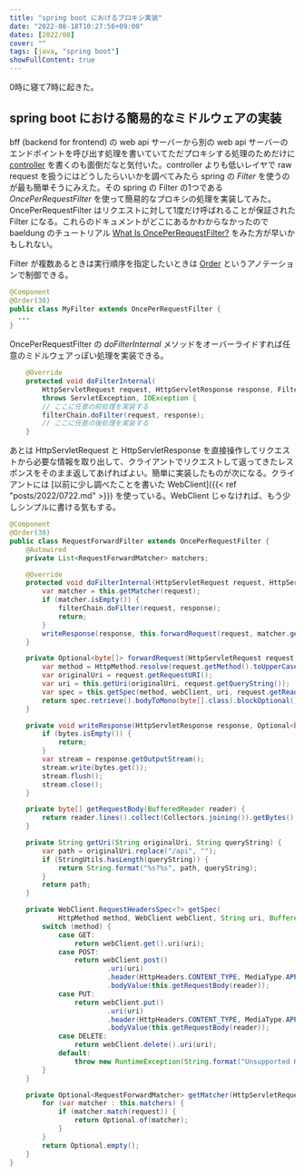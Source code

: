 ```yaml
---
title: "spring boot におけるプロキシ実装"
date: "2022-08-18T10:27:56+09:00"
dates: [2022/08]
cover: ""
tags: [java, "spring boot"]
showFullContent: true
---
```


0時に寝て7時に起きた。

## spring boot における簡易的なミドルウェアの実装

bff (backend for frontend) の web api サーバーから別の web api サーバーのエンドポイントを呼び出す処理を書いていてただプロキシする処理のためだけに [controller](https://docs.spring.io/spring-boot/docs/current/reference/htmlsingle/#getting-started.first-application.code.mvc-annotations) を書くのも面倒だなと気付いた。controller よりも低いレイヤで raw request を扱うにはどうしたらいいかを調べてみたら spring の *Filter* を使うのが最も簡単そうにみえた。その spring の Filter の1つである *OncePerRequestFilter* を使って簡易的なプロキシの処理を実装してみた。OncePerRequestFilter はリクエストに対して1度だけ呼ばれることが保証された Filter になる。これらのドキュメントがどこにあるかわからなかったので baeldung のチュートリアル [What Is OncePerRequestFilter?](https://www.baeldung.com/spring-onceperrequestfilter) をみた方が早いかもしれない。

Filter が複数あるときは実行順序を指定したいときは [Order](https://docs.spring.io/spring-boot/docs/current/reference/htmlsingle/#web.servlet.embedded-container.servlets-filters-listeners.beans) というアノテーションで制御できる。

```java
@Component
@Order(30)
public class MyFilter extends OncePerRequestFilter {
  ...
}
```

OncePerRequestFilter の *doFilterInternal* メソッドをオーバーライドすれば任意のミドルウェアっぽい処理を実装できる。

```java
    @Override
    protected void doFilterInternal(
        HttpServletRequest request, HttpServletResponse response, FilterChain filterChain)
        throws ServletException, IOException {
        // ここに任意の前処理を実装する
        filterChain.doFilter(request, response);
        // ここに任意の後処理を実装する
    }
```

あとは HttpServletRequest と HttpServletResponse を直接操作してリクエストから必要な情報を取り出して、クライアントでリクエストして返ってきたレスポンスをそのまま返してあげればよい。簡単に実装したものが次になる。クライアントには [以前に少し調べたことを書いた WebClient]({{< ref "posts/2022/0722.md" >}}) を使っている。WebClient じゃなければ、もう少しシンプルに書ける気もする。

```java
@Component
@Order(30)
public class RequestForwardFilter extends OncePerRequestFilter {
    @Autowired
    private List<RequestForwardMatcher> matchers;

    @Override
    protected void doFilterInternal(HttpServletRequest request, HttpServletResponse response, FilterChain filterChain) throws ServletException, IOException {
        var matcher = this.getMatcher(request);
        if (matcher.isEmpty()) {
            filterChain.doFilter(request, response);
            return;
        }
        writeResponse(response, this.forwardRequest(request, matcher.get().getWebClient()));
    }

    private Optional<byte[]> forwardRequest(HttpServletRequest request, WebClient webClient) throws IOException {
        var method = HttpMethod.resolve(request.getMethod().toUpperCase());
        var originalUri = request.getRequestURI();
        var uri = this.getUri(originalUri, request.getQueryString());
        var spec = this.getSpec(method, webClient, uri, request.getReader());
        return spec.retrieve().bodyToMono(byte[].class).blockOptional();
    }

    private void writeResponse(HttpServletResponse response, Optional<byte[]> bytes) throws IOException {
        if (bytes.isEmpty()) {
            return;
        }
        var stream = response.getOutputStream();
        stream.write(bytes.get());
        stream.flush();
        stream.close();
    }

    private byte[] getRequestBody(BufferedReader reader) {
        return reader.lines().collect(Collectors.joining()).getBytes();
    }

    private String getUri(String originalUri, String queryString) {
        var path = originalUri.replace("/api", "");
        if (StringUtils.hasLength(queryString)) {
            return String.format("%s?%s", path, queryString);
        }
        return path;
    }

    private WebClient.RequestHeadersSpec<?> getSpec(
            HttpMethod method, WebClient webClient, String uri, BufferedReader reader) {
        switch (method) {
            case GET:
                return webClient.get().uri(uri);
            case POST:
                return webClient.post()
                        .uri(uri)
                        .header(HttpHeaders.CONTENT_TYPE, MediaType.APPLICATION_JSON_VALUE)
                        .bodyValue(this.getRequestBody(reader));
            case PUT:
                return webClient.put()
                        .uri(uri)
                        .header(HttpHeaders.CONTENT_TYPE, MediaType.APPLICATION_JSON_VALUE)
                        .bodyValue(this.getRequestBody(reader));
            case DELETE:
                return webClient.delete().uri(uri);
            default:
                throw new RuntimeException(String.format("Unsupported HTTP method: %s", method));
        }
    }

    private Optional<RequestForwardMatcher> getMatcher(HttpServletRequest request) {
        for (var matcher : this.matchers) {
            if (matcher.match(request)) {
                return Optional.of(matcher);
            }
        }
        return Optional.empty();
    }
}
```
